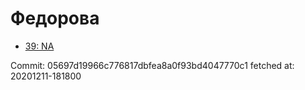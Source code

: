 # Федорова
- [39: NA](39.md)

Commit: 05697d19966c776817dbfea8a0f93bd4047770c1
 fetched at: 20201211-181800
